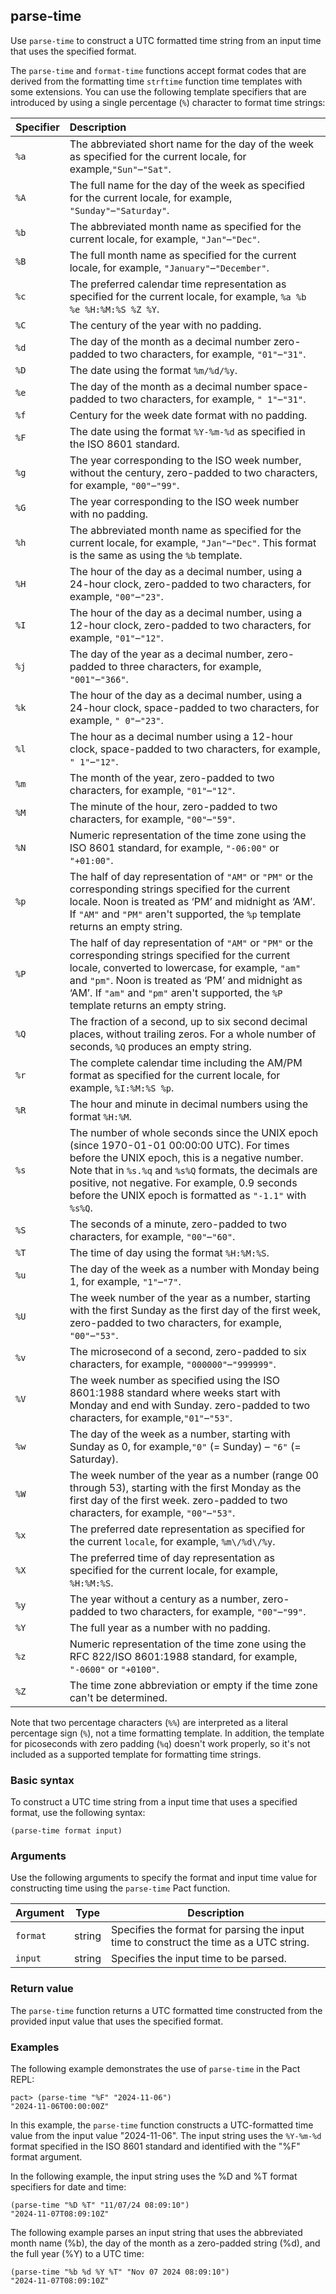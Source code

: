 ## parse-time

Use `parse-time` to construct a UTC formatted time string from an input time that uses the specified format.

The `parse-time` and `format-time` functions accept format codes that are derived from the formatting time `strftime` function time templates with some extensions.
You can use the following template specifiers that are introduced by using a single percentage (`%`) character to format time strings:

| Specifier | Description |
| :-------- | :---------- |
| `%a` | The abbreviated short name for the day of the week as specified for the current locale, for example,`"Sun"`–`"Sat"`. |
| `%A` | The full name for the day of the week as specified for the current locale, for example, `"Sunday"`–`"Saturday"`. |
| `%b` | The abbreviated month name as specified for the current locale, for example, `"Jan"`–`"Dec"`. |
| `%B` | The full month name as specified for the current locale, for example, `"January"`–`"December"`. |
| `%c` | The preferred calendar time representation as specified for the current locale, for example, `%a %b %e %H:%M:%S %Z %Y`.|
| `%C` | The century of the year with no padding.|
| `%d` | The day of the month as a decimal number zero-padded to two characters, for example, `"01"`–`"31"`.|
| `%D` | The date using the format `%m/%d/%y`.|
| `%e` | The day of the month as a decimal number space-padded to two characters, for example, `" 1"`–`"31"`.|
| `%f` | Century for the week date format with no padding.|
| `%F` | The date using the format `%Y-%m-%d` as specified in the ISO 8601 standard.|
| `%g` | The year corresponding to the ISO week number, without the century, zero-padded to two characters, for example, `"00"`–`"99"`.|
| `%G` | The year corresponding to the ISO week number with no padding.|
| `%h` | The abbreviated month name as specified for the current locale, for example, `"Jan"`–`"Dec"`. This format is the same as using the `%b` template.|
| `%H` | The hour of the day as a decimal number, using a 24-hour clock, zero-padded to two characters, for example, `"00"`–`"23"`.|
| `%I` | The hour of the day as a decimal number, using a 12-hour clock, zero-padded to two characters, for example, `"01"`–`"12"`.|
| `%j` | The day of the year as a decimal number, zero-padded to three characters, for example, `"001"`–`"366"`.|
| `%k` | The hour of the day as a decimal number, using a 24-hour clock, space-padded to two characters, for example, `" 0"`–`"23"`.|
| `%l` | The hour as a decimal number using a 12-hour clock, space-padded to two characters, for example, `" 1"`–`"12"`.|
| `%m` | The month of the year, zero-padded to two characters, for example, `"01"`–`"12"`.|
| `%M` | The minute of the hour, zero-padded to two characters, for example, `"00"`–`"59"`.|
| `%N` | Numeric representation of the time zone using the ISO 8601 standard, for example, `"-06:00"` or `"+01:00"`.|
| `%p` | The half of day representation of `"AM"` or `"PM"` or the corresponding strings specified for the current locale. Noon is treated as ‘PM’ and midnight as ‘AM’. If `"AM"` and `"PM"` aren't supported, the `%p` template returns an empty string.|
| `%P` | The half of day representation of `"AM"` or `"PM"` or the corresponding strings specified for the current locale, converted to lowercase, for example, `"am"` and `"pm"`. Noon is treated as ‘PM’ and midnight as ‘AM’. If `"am"` and `"pm"` aren't supported, the `%P` template returns an empty string.|
| `%Q` | The fraction of a second, up to six second decimal places, without trailing zeros. For a whole number of seconds, `%Q` produces an empty string.|
| `%r` | The complete calendar time including the AM/PM format as specified for the current locale, for example, `%I:%M:%S %p`.|
| `%R` | The hour and minute in decimal numbers using the format `%H:%M`.|
| `%s` | The number of whole seconds since the UNIX epoch (since 1970-01-01 00:00:00 UTC). For times before the UNIX epoch, this is a negative number. Note that in `%s.%q` and `%s%Q` formats, the decimals are positive, not negative. For example, 0.9 seconds before the UNIX epoch is formatted as `"-1.1"` with `%s%Q`.|
| `%S` | The seconds of a minute, zero-padded to two characters, for example, `"00"`–`"60"`.|
| `%T` | The time of day using the format `%H:%M:%S`.|
| `%u` | The day of the week as a number with Monday being 1, for example, `"1"`–`"7"`.|
| `%U` | The week number of the year as a number, starting with the first Sunday as the first day of the first week, zero-padded to two characters, for example, `"00"`–`"53"`.|
| `%v` | The microsecond of a second, zero-padded to six characters, for example, `"000000"`–`"999999"`.|
| `%V` | The week number as specified using the ISO 8601:1988 standard where weeks start with Monday and end with Sunday. zero-padded to two characters, for example,`"01"`–`"53"`.|
| `%w` | The day of the week as a number, starting with Sunday as 0, for example,`"0"` (= Sunday) – `"6"` (= Saturday).|
| `%W` | The week number of the year as a number (range 00 through 53), starting with the first Monday as the first day of the first week. zero-padded to two characters, for example, `"00"`–`"53"`.|
| `%x` | The preferred date representation as specified for the current `locale`, for example, `%m\/%d\/%y`.|
| `%X` | The preferred time of day representation as specified for the current locale, for example, `%H:%M:%S`.|
| `%y` | The year without a century as a number, zero-padded to two characters, for example, `"00"`–`"99"`.|
| `%Y` | The full year as a number with no padding.|
| `%z` | Numeric representation of the time zone using the RFC 822/ISO 8601:1988 standard, for example, `"-0600"` or `"+0100"`.|
| `%Z` | The time zone abbreviation or empty if the time zone can't be determined.|

Note that two percentage characters (`%%`) are interpreted as a literal percentage sign (`%`), not a time formatting template.
In addition, the template for picoseconds with zero padding (`%q`) doesn't work properly, so it's not included as a supported template for formatting time strings.

<!-- NEXT GEN DOCS
The following table provides a summary of common time formatting codes:

| Format | Purpose |
| --- | --- |
| %Y | Year with no padding. |
| %m | Month of the year, zero-padded to two characters, "01"–"12" |
| %d | Day of the month, zero-padded to two characters, "01"–"31" |
| %H | Hour of the day using a 24-hour clock, zero-padded to two characters, "00"–"23" |
| %M | Minute of of the hour, zero-padded to two characters, "00"–"59" |
| %S | Second of the minute, zero-padded to two characters, "00"–"60" |

For more information about time formats and specifiers, see [Time formats](/pact-5/Time/time-functions#time-formats).
-->

### Basic syntax

To construct a UTC time string from a input time that uses a specified format, use the following syntax:

`(parse-time format input)`

### Arguments

Use the following arguments to specify the format and input time value for constructing time using the `parse-time` Pact function.

| Argument | Type | Description |
| --- | --- | --- |
| `format` | string | Specifies the format for parsing the input time to construct the time as a UTC string. |
| `input` | string | Specifies the input time to be parsed. |

### Return value

The `parse-time` function returns a UTC formatted time constructed from the provided input value that uses the specified format.

### Examples

The following example demonstrates the use of `parse-time` in the Pact REPL:

```pact
pact> (parse-time "%F" "2024-11-06")
"2024-11-06T00:00:00Z"
```

In this example, the `parse-time` function constructs a UTC-formatted time value from the input value "2024-11-06".
The input string uses the `%Y-%m-%d` format specified in the ISO 8601 standard and identified with the "%F" format argument.

In the following example, the input string uses the %D and %T format specifiers for date and time:

```pact
(parse-time "%D %T" "11/07/24 08:09:10")
"2024-11-07T08:09:10Z"
```

The following example parses an input string that uses the abbreviated month name (%b), the day of the month as a zero-padded string (%d), and the full year (%Y) to a UTC time:

```pact
(parse-time "%b %d %Y %T" "Nov 07 2024 08:09:10")
"2024-11-07T08:09:10Z"
```